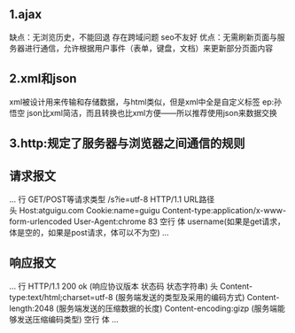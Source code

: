 ## 1.ajax
缺点：无浏览历史，不能回退
      存在跨域问题
      seo不友好
优点：无需刷新页面与服务器进行通信，允许根据用户事件（表单，键盘，文档）来更新部分页面内容

## 2.xml和json
xml被设计用来传输和存储数据，与html类似，但是xml中全是自定义标签
ep:<student><name>孙悟空</name></student>
json比xml简洁，而且转换也比xml方便——所以推荐使用json来数据交换

## 3.http:规定了服务器与浏览器之间通信的规则
## 请求报文
...
行     GET/POST等请求类型 /s?ie=utf-8 HTTP/1.1  URL路径  
头     Host:atguigu.com
       Cookie:name=guigu
       Content-type:application/x-www-form-urlencoded
       User-Agent:chrome 83
空行
体     username(如果是get请求，体是空的，如果是post请求，体可以不为空)
...

## 响应报文
...
行     HTTP/1.1 200 ok  (响应协议版本  状态码  状态字符串)
头     Content-type:text/html;charset=utf-8 (服务端发送的类型及采用的编码方式)
       Content-length:2048 (服务端发送的压缩数据的长度)
       Content-encoding:gizp (服务端能够发送压缩编码类型)
空行
体     <html>
            <head></head>
            <body></body>
       </html>
...
